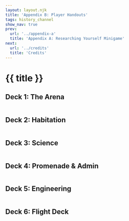 ```yaml
---
layout: layout.njk
title: 'Appendix B: Player Handouts'
tags: history_channel
show_nav: true
prev:
  url: '../appendix-a'
  title: 'Appendix A: Researching Yourself Minigame'
next:
  url: '../credits'
  title: 'Credits'
---
```


# {{ title }}

## Deck 1: The Arena

<figure>
  <img src="/images/deck-01-labels@1660v.webp" alt="">
</figure>

## Deck 2: Habitation

<figure>
  <img src="/images/deck-02-labels@1660v.webp" alt="">
</figure>

## Deck 3: Science

<figure>
  <img src="/images/deck-03-labels@1660v.webp" alt="">
</figure>

## Deck 4: Promenade & Admin

<figure>
  <img src="/images/deck-04-labels@1660v.webp" alt="">
</figure>

## Deck 5: Engineering

<figure>
  <img src="/images/deck-05-labels@1660v.webp" alt="">
</figure>

## Deck 6: Flight Deck

<figure>
  <img src="/images/deck-06-labels@1660v.webp" alt="">
</figure>

